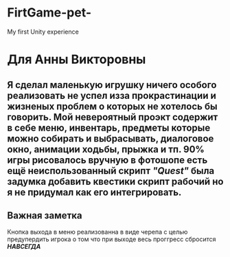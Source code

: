# FirtGame-pet-
My first Unity experience
# Для Анны Викторовны
Я сделал маленькую игрушку ничего особого реализовать не успел изза прокрастинации и жизненых проблем о которых не хотелось бы говорить.
Мой **невероятный** проэкт содержит в себе меню, инвентарь, предметы которые можно собирать и выбрасывать, диалоговое окно, анимации ходьбы, прыжка и тп. 90% игры рисовалось вручную в фотошопе
есть ещё неиспользованный скрипт *"Quest"* была задумка добавить квестики скрипт рабочий но я не придумал как его интегрировать.
--
## Важная заметка
Кнопка выхода в меню реализованна в виде черепа с целью предупердить игрока о том что при выходе весь проггресс сбросится ***НАВСЕГДА***
